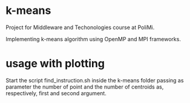 # k-means
Project for Middleware and Techonologies course at PoliMi.

Implementing k-means algorithm using OpenMP and MPI frameworks.

# usage with plotting
Start the script find_instruction.sh inside the k-means folder passing as parameter the number of point and the number of centroids as, respectively, first and second argument.
